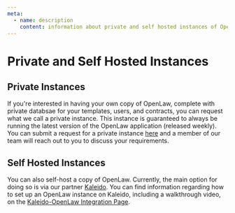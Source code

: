 ```yaml
---
meta:
  - name: description
    content: information about private and self hosted instances of OpenLaw
---
```


# Private and Self Hosted Instances

## Private Instances

If you're interested in having your own copy of OpenLaw, complete with private databsae for your templates, users, and contracts, you can request what we call a private instance. This instance is guaranteed to always be running the latest version of the OpenLaw application (released weekly). You can submit a request for a private instance [here](https://openlaw.io/private-instances) and a member of our team will reach out to you to discuss your requirements.

## Self Hosted Instances

You can also self-host a copy of OpenLaw. Currently, the main option for doing so is via our partner [Kaleido](https://kaleido.io). You can find information regarding how to set up an OpenLaw instance on Kaleido, including a walkthrough video, on the [Kaleido-OpenLaw Integration Page](https://marketplace.kaleido.io/partner/openlaw).
